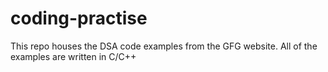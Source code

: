 # coding-practise
This repo houses the DSA code examples from the GFG website. All of the examples are written in C/C++
